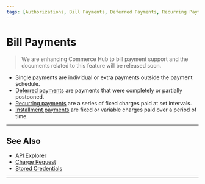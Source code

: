 ```yaml
---
tags: [Authorizations, Bill Payments, Deferred Payments, Recurring Payments, Installment Payments]
---
```


# Bill Payments

<!-- theme: danger -->
> We are enhancing Commerce Hub to bill payment support and the documents related to this feature will be released soon.

- Single payments are individual or extra payments outside the payment schedule.
- [Deferred payments](?path=docs/Resources/Guides/Bill-Payments/Deferred-Payment.md) are payments that were completely or partially postponed.
- [Recurring payments](?path=docs/Resources/Guides/Bill-Payments/Recurring-Payment.md) are a series of fixed charges paid at set intervals.
- [Installment payments](?path=docs/Resources/Guides/Bill-Payments/Installment-Payment.md) are fixed or variable charges paid over a period of time.

---

## See Also

- [API Explorer](../api/?type=post&path=/payments/v1/charges)
- [Charge Request](?path=docs/Resources/API-Documents/Payments/Charges.md)
- [Stored Credentials](?path=docs/Resources/Guides/Stored-Credentials.md)

---

